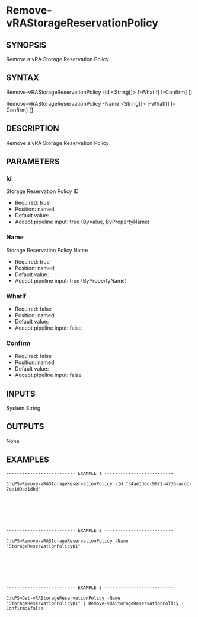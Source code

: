# Remove-vRAStorageReservationPolicy

## SYNOPSIS
    
Remove a vRA Storage Reservation Policy

## SYNTAX
 Remove-vRAStorageReservationPolicy -Id <String[]> [-WhatIf] [-Confirm] [<CommonParameters>] Remove-vRAStorageReservationPolicy -Name <String[]> [-WhatIf] [-Confirm] [<CommonParameters>]    

## DESCRIPTION

Remove a vRA Storage Reservation Policy

## PARAMETERS


### Id

Storage Reservation Policy ID

* Required: true
* Position: named
* Default value: 
* Accept pipeline input: true (ByValue, ByPropertyName)

### Name

Storage Reservation Policy Name

* Required: true
* Position: named
* Default value: 
* Accept pipeline input: true (ByPropertyName)

### WhatIf


* Required: false
* Position: named
* Default value: 
* Accept pipeline input: false

### Confirm


* Required: false
* Position: named
* Default value: 
* Accept pipeline input: false

## INPUTS

System.String.

## OUTPUTS

None

## EXAMPLES
```
-------------------------- EXAMPLE 1 --------------------------

C:\PS>Remove-vRAStorageReservationPolicy -Id "34ae1d6c-9972-4736-acdb-7ee109ad1dbd"







-------------------------- EXAMPLE 2 --------------------------

C:\PS>Remove-vRAStorageReservationPolicy -Name "StorageReservationPolicy01"







-------------------------- EXAMPLE 3 --------------------------

C:\PS>Get-vRAStorageReservationPolicy -Name "StorageReservationPolicy01" | Remove-vRAStorageReservationPolicy -Confirm:$false
```

